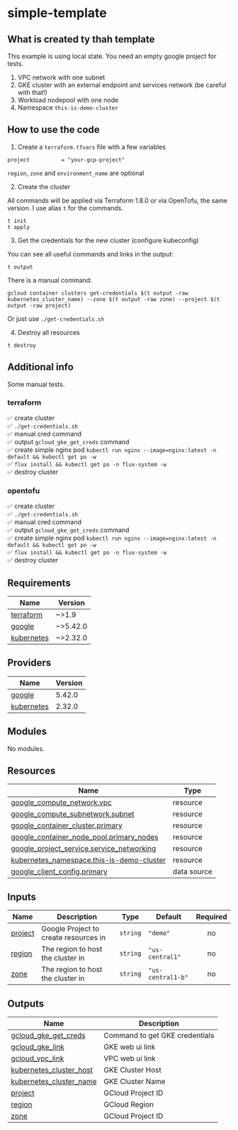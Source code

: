 # simple-template

## What is created ty thah template

This example is using local state.
You need an empty google project for tests.

1. VPC network with one subnet
2. GKE cluster with an external endpoint and services network (be careful with that!)
3. Workload nodepool with one node
3. Namespace `this-is-demo-cluster`

## How to use the code

1. Create a `terraform.tfvars` file with a few variables

```shell
project          = "your-gcp-project"
```
`region`, `zone` and `environment_name` are optional

2. Create the cluster

All commands will be applied via Terraform 1.8.0 or via OpenTofu, the same version.
I use alias `t` for the commands.

```shell
t init
t apply
```

3. Get the credentials for the new cluster (configure kubeconfig)

You can see all useful commands and links in the output:

```shell
t output
```

There is a manual command:

```shell
gcloud container clusters get-credentials $(t output -raw kubernetes_cluster_name) --zone $(t output -raw zone) --project $(t output -raw project)
```

Or just use `./get-credentials.sh`

4. Destroy all resources

```shell
t destroy
```

## Additional info

Some manual tests.

### terraform
✅ create cluster<br>
✅ `./get-credentials.sh`<br>
✅ manual cred command<br>
✅ output `gcloud_gke_get_creds` command<br>
✅ create simple nginx pod `kubectl run nginx --image=nginx:latest -n default && kubectl get po -w`<br>
✅ `flux install && kubectl get po -n flux-system -w`<br>
✅ destroy cluster

### opentofu
✅ create cluster<br>
✅ `./get-credentials.sh`<br>
✅ manual cred command<br>
✅ output `gcloud_gke_get_creds` command<br>
✅ create simple nginx pod `kubectl run nginx --image=nginx:latest -n default && kubectl get po -w`<br>
✅ `flux install && kubectl get po -n flux-system -w`<br>
✅ destroy cluster

<!-- BEGIN_TF_DOCS -->
## Requirements

| Name | Version |
|------|---------|
| <a name="requirement_terraform"></a> [terraform](#requirement\_terraform) | ~>1.9 |
| <a name="requirement_google"></a> [google](#requirement\_google) | ~>5.42.0 |
| <a name="requirement_kubernetes"></a> [kubernetes](#requirement\_kubernetes) | ~>2.32.0 |

## Providers

| Name | Version |
|------|---------|
| <a name="provider_google"></a> [google](#provider\_google) | 5.42.0 |
| <a name="provider_kubernetes"></a> [kubernetes](#provider\_kubernetes) | 2.32.0 |

## Modules

No modules.

## Resources

| Name | Type |
|------|------|
| [google_compute_network.vpc](https://registry.terraform.io/providers/hashicorp/google/latest/docs/resources/compute_network) | resource |
| [google_compute_subnetwork.subnet](https://registry.terraform.io/providers/hashicorp/google/latest/docs/resources/compute_subnetwork) | resource |
| [google_container_cluster.primary](https://registry.terraform.io/providers/hashicorp/google/latest/docs/resources/container_cluster) | resource |
| [google_container_node_pool.primary_nodes](https://registry.terraform.io/providers/hashicorp/google/latest/docs/resources/container_node_pool) | resource |
| [google_project_service.service_networking](https://registry.terraform.io/providers/hashicorp/google/latest/docs/resources/project_service) | resource |
| [kubernetes_namespace.this-is-demo-cluster](https://registry.terraform.io/providers/hashicorp/kubernetes/latest/docs/resources/namespace) | resource |
| [google_client_config.primary](https://registry.terraform.io/providers/hashicorp/google/latest/docs/data-sources/client_config) | data source |

## Inputs

| Name | Description | Type | Default | Required |
|------|-------------|------|---------|:--------:|
| <a name="input_project"></a> [project](#input\_project) | Google Project to create resources in | `string` | `"demo"` | no |
| <a name="input_region"></a> [region](#input\_region) | The region to host the cluster in | `string` | `"us-central1"` | no |
| <a name="input_zone"></a> [zone](#input\_zone) | The region to host the cluster in | `string` | `"us-central1-b"` | no |

## Outputs

| Name | Description |
|------|-------------|
| <a name="output_gcloud_gke_get_creds"></a> [gcloud\_gke\_get\_creds](#output\_gcloud\_gke\_get\_creds) | Command to get GKE credentials |
| <a name="output_gcloud_gke_link"></a> [gcloud\_gke\_link](#output\_gcloud\_gke\_link) | GKE web ui link |
| <a name="output_gcloud_vpc_link"></a> [gcloud\_vpc\_link](#output\_gcloud\_vpc\_link) | VPC web ui link |
| <a name="output_kubernetes_cluster_host"></a> [kubernetes\_cluster\_host](#output\_kubernetes\_cluster\_host) | GKE Cluster Host |
| <a name="output_kubernetes_cluster_name"></a> [kubernetes\_cluster\_name](#output\_kubernetes\_cluster\_name) | GKE Cluster Name |
| <a name="output_project"></a> [project](#output\_project) | GCloud Project ID |
| <a name="output_region"></a> [region](#output\_region) | GCloud Region |
| <a name="output_zone"></a> [zone](#output\_zone) | GCloud Project ID |
<!-- END_TF_DOCS -->
